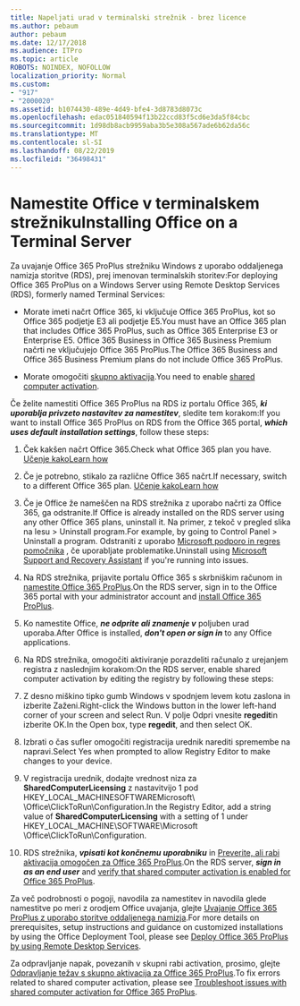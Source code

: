 ```yaml
---
title: Napeljati urad v terminalski strežnik - brez licence
ms.author: pebaum
author: pebaum
ms.date: 12/17/2018
ms.audience: ITPro
ms.topic: article
ROBOTS: NOINDEX, NOFOLLOW
localization_priority: Normal
ms.custom:
- "917"
- "2000020"
ms.assetid: b1074430-489e-4d49-bfe4-3d8783d8073c
ms.openlocfilehash: edac051840594f13b22ccd83f5cd6e3da5f84cbc
ms.sourcegitcommit: 1d98db8acb9959aba3b5e308a567ade6b62da56c
ms.translationtype: MT
ms.contentlocale: sl-SI
ms.lasthandoff: 08/22/2019
ms.locfileid: "36498431"
---
```

# <a name="installing-office-on-a-terminal-server"></a><span data-ttu-id="6b94a-102">Namestite Office v terminalskem strežniku</span><span class="sxs-lookup"><span data-stu-id="6b94a-102">Installing Office on a Terminal Server</span></span>

<span data-ttu-id="6b94a-103">Za uvajanje Office 365 ProPlus strežniku Windows z uporabo oddaljenega namizja storitve (RDS), prej imenovan terminalskih storitev:</span><span class="sxs-lookup"><span data-stu-id="6b94a-103">For deploying Office 365 ProPlus on a Windows Server using Remote Desktop Services (RDS), formerly named Terminal Services:</span></span>
  
- <span data-ttu-id="6b94a-104">Morate imeti načrt Office 365, ki vključuje Office 365 ProPlus, kot so Office 365 podjetje E3 ali podjetje E5.</span><span class="sxs-lookup"><span data-stu-id="6b94a-104">You must have an Office 365 plan that includes Office 365 ProPlus, such as Office 365 Enterprise E3 or Enterprise E5.</span></span> <span data-ttu-id="6b94a-105">Office 365 Business in Office 365 Business Premium načrti ne vključujejo Office 365 ProPlus.</span><span class="sxs-lookup"><span data-stu-id="6b94a-105">The Office 365 Business and Office 365 Business Premium plans do not include Office 365 ProPlus.</span></span>

- <span data-ttu-id="6b94a-106">Morate omogočiti [skupno aktivacija](https://docs.microsoft.com/DeployOffice/overview-of-shared-computer-activation-for-office-365-proplus).</span><span class="sxs-lookup"><span data-stu-id="6b94a-106">You need to enable [shared computer activation](https://docs.microsoft.com/DeployOffice/overview-of-shared-computer-activation-for-office-365-proplus).</span></span>

<span data-ttu-id="6b94a-107">Če želite namestiti Office 365 ProPlus na RDS iz portalu Office 365, ***ki uporablja privzeto nastavitev za namestitev***, sledite tem korakom:</span><span class="sxs-lookup"><span data-stu-id="6b94a-107">If you want to install Office 365 ProPlus on RDS from the Office 365 portal, ***which uses default installation settings***, follow these steps:</span></span>
  
1. <span data-ttu-id="6b94a-108">Ček kakšen načrt Office 365.</span><span class="sxs-lookup"><span data-stu-id="6b94a-108">Check what Office 365 plan you have.</span></span> [<span data-ttu-id="6b94a-109">Učenje kako</span><span class="sxs-lookup"><span data-stu-id="6b94a-109">Learn how</span></span>](https://docs.microsoft.com/office365/admin/admin-overview/what-subscription-do-i-have)

2. <span data-ttu-id="6b94a-110">Če je potrebno, stikalo za različne Office 365 načrt.</span><span class="sxs-lookup"><span data-stu-id="6b94a-110">If necessary, switch to a different Office 365 plan.</span></span> [<span data-ttu-id="6b94a-111">Učenje kako</span><span class="sxs-lookup"><span data-stu-id="6b94a-111">Learn how</span></span>](https://docs.microsoft.com/office365/admin/subscriptions-and-billing/switch-to-a-different-plan)

3. <span data-ttu-id="6b94a-112">Če je Office že nameščen na RDS strežnika z uporabo načrti za Office 365, ga odstranite.</span><span class="sxs-lookup"><span data-stu-id="6b94a-112">If Office is already installed on the RDS server using any other Office 365 plans, uninstall it.</span></span> <span data-ttu-id="6b94a-113">Na primer, z tekoč v pregled slika na lesu \> Uninstall program.</span><span class="sxs-lookup"><span data-stu-id="6b94a-113">For example, by going to Control Panel \> Uninstall a program.</span></span> <span data-ttu-id="6b94a-114">Odstraniti z uporabo [Microsoft podporo in regres pomočnika](https://aka.ms/SARA-OfficeUninstall-Alchemy) , če uporabljate problematike.</span><span class="sxs-lookup"><span data-stu-id="6b94a-114">Uninstall using [Microsoft Support and Recovery Assistant](https://aka.ms/SARA-OfficeUninstall-Alchemy) if you're running into issues.</span></span>

4. <span data-ttu-id="6b94a-115">Na RDS strežnika, prijavite portalu Office 365 s skrbniškim računom in [namestite Office 365 ProPlus](https://portal.office.com/OLS/MySoftware.aspx).</span><span class="sxs-lookup"><span data-stu-id="6b94a-115">On the RDS server, sign in to the Office 365 portal with your administrator account and [install Office 365 ProPlus](https://portal.office.com/OLS/MySoftware.aspx).</span></span>

5. <span data-ttu-id="6b94a-116">Ko namestite Office, ***ne odprite ali znamenje v*** poljuben urad uporaba.</span><span class="sxs-lookup"><span data-stu-id="6b94a-116">After Office is installed, ***don't open or sign in*** to any Office applications.</span></span>

6. <span data-ttu-id="6b94a-117">Na RDS strežnika, omogočiti aktiviranje porazdeliti računalo z urejanjem registra z naslednjim korakom:</span><span class="sxs-lookup"><span data-stu-id="6b94a-117">On the RDS server, enable shared computer activation by editing the registry by following these steps:</span></span>

1. <span data-ttu-id="6b94a-118">Z desno miškino tipko gumb Windows v spodnjem levem kotu zaslona in izberite Zaženi.</span><span class="sxs-lookup"><span data-stu-id="6b94a-118">Right-click the Windows button in the lower left-hand corner of your screen and select Run.</span></span> <span data-ttu-id="6b94a-119">V polje Odpri vnesite **regedit**in izberite OK.</span><span class="sxs-lookup"><span data-stu-id="6b94a-119">In the Open box, type **regedit**, and then select OK.</span></span>

2. <span data-ttu-id="6b94a-120">Izbrati o čas sufler omogočiti registracija urednik narediti spremembe na napravi.</span><span class="sxs-lookup"><span data-stu-id="6b94a-120">Select Yes when prompted to allow Registry Editor to make changes to your device.</span></span>

3. <span data-ttu-id="6b94a-121">V registracija urednik, dodajte vrednost niza za **SharedComputerLicensing** z nastavitvijo 1 pod HKEY_LOCAL_MACHINESOFTWAREMicrosoft\ \Office\ClickToRun\Configuration.</span><span class="sxs-lookup"><span data-stu-id="6b94a-121">In the Registry Editor, add a string value of **SharedComputerLicensing** with a setting of 1 under HKEY_LOCAL_MACHINE\SOFTWARE\Microsoft \Office\ClickToRun\Configuration.</span></span>

7. <span data-ttu-id="6b94a-122">RDS strežnika, ***vpisati kot končnemu uporabniku*** in [Preverite, ali rabi aktivacija omogočen za Office 365 ProPlus](https://docs.microsoft.com/DeployOffice/troubleshoot-issues-with-shared-computer-activation-for-office-365-proplus#verify-that-activation-for-office-365-proplus-succeeded).</span><span class="sxs-lookup"><span data-stu-id="6b94a-122">On the RDS server, ***sign in as an end user*** and [verify that shared computer activation is enabled for Office 365 ProPlus](https://docs.microsoft.com/DeployOffice/troubleshoot-issues-with-shared-computer-activation-for-office-365-proplus#verify-that-activation-for-office-365-proplus-succeeded).</span></span>

<span data-ttu-id="6b94a-123">Za več podrobnosti o pogoji, navodila za namestitev in navodila glede namestitve po meri z orodjem Office uvajanja, glejte [Uvajanje Office 365 ProPlus z uporabo storitve oddaljenega namizja](https://docs.microsoft.com/DeployOffice/deploy-office-365-proplus-by-using-remote-desktop-services).</span><span class="sxs-lookup"><span data-stu-id="6b94a-123">For more details on prerequisites, setup instructions and guidance on customized installations by using the Office Deployment Tool, please see [Deploy Office 365 ProPlus by using Remote Desktop Services](https://docs.microsoft.com/DeployOffice/deploy-office-365-proplus-by-using-remote-desktop-services).</span></span>
  
<span data-ttu-id="6b94a-124">Za odpravljanje napak, povezanih v skupni rabi activation, prosimo, glejte [Odpravljanje težav s skupno aktivacija za Office 365 ProPlus](https://docs.microsoft.com/DeployOffice/troubleshoot-issues-with-shared-computer-activation-for-office-365-proplus).</span><span class="sxs-lookup"><span data-stu-id="6b94a-124">To fix errors related to shared computer activation, please see [Troubleshoot issues with shared computer activation for Office 365 ProPlus](https://docs.microsoft.com/DeployOffice/troubleshoot-issues-with-shared-computer-activation-for-office-365-proplus).</span></span>
  